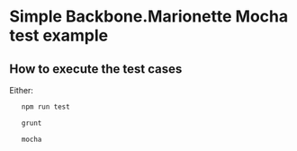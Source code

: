 # Simple Backbone.Marionette Mocha test example

## How to execute the test cases
Either:
```bash
   npm run test
```

```bash
   grunt 
```

```bash
   mocha 
```
